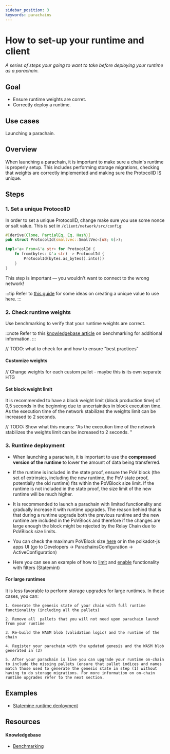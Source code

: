 ```yaml
---
sidebar_position: 3
keywords: parachains
---
```


# How to set-up your runtime and client
_A series of steps your going to want to take before deploying your runtime as a parachain._

## Goal
- Ensure runtime weights are corret.
- Correctly deploy a runtime.

## Use cases
Launching a parachain.

## Overview
When launching a parachain, it is important to make sure a chain's runtime is properly setup. This includes performing 
storage migrations, checking that weights are correctly implemented and making sure the ProtocolID IS unique.
## Steps

### 1. Set a unique ProtocolID

In order to set a unique ProtocolID, change make sure you use some nonce or salt value. This is set in 
`/client/network/src/config`:

```rust
#[derive(Clone, PartialEq, Eq, Hash)]
pub struct ProtocolId(smallvec::SmallVec<[u8; 6]>);

impl<'a> From<&'a str> for ProtocolId {
	fn from(bytes: &'a str) -> ProtocolId {
		ProtocolId(bytes.as_bytes().into())
	}
}
```
This step is important &mdash; you wouldn't want to connect to the wrong network!

:::tip
Refer to [this guide](/docs/pallet-design/randomness) for some ideas on creating a unique value to use here.
:::

### 2. Check runtime weights

Use benchmarking to verify that your runtime weights are correct. 

:::note
Refer to this [knowledgebase article][benchmarking-kb] on
benchmarking for additional information.
:::

// TODO: what to check for and how to ensure "best practices"

#### Customize weights
// Change weights for each custom pallet - maybe this is its own separate HTG

#### Set block weight limit 

It is recommended to have a block weight limit (block production time) of 0,5 seconds in the beginning due to uncertainties in block execution time. As the execution time of the network stabilizes the weights limit can be increased to 2 seconds. 

// TODO: Show what this means: "As the execution time of the network stabilizes the weights limit can be increased to 2 seconds. "

### 3. Runtime deployment
 - When launching a parachain, it is important to use the __compressed version of the runtime__ to lower the amount of data being transferred.

 - If the runtime is included in the state proof, ensure the PoV block (the set of extrinsics, including the new runtime, the PoV state proof, potentially the old runtime) fits within the PoVBlock size limit. If the runtime is not included in the state proof, the size limit of the new runtime will be much higher.

 - It is recommended to launch a parachain with limited functionality and gradually increase it with runtime upgrades. The reason behind that is that during a runtime upgrade both the previous runtime and the new runtime are included in the PoVBlock and therefore if the changes are large enough the block might be rejected by the Relay Chain due to PoVBlock size limits.

- You can check the maximum PoVBlock size [here](https://github.com/paritytech/polkadot/blob/a620156c0cdb46991b8eae89b99d1941aa8d9e18/primitives/src/v1/mod.rs#L206) or in the polkadot-js apps UI (go to Developers -> ParachainsConfiguration ->  ActiveConfiguration)

- Here you can see an example of how to [limit](https://github.com/paritytech/cumulus/blob/59cdbb6a56b1c49009413d66ba2232494563b57c/polkadot-parachains/statemine/src/lib.rs#L148) and [enable](https://github.com/paritytech/cumulus/pull/476/files#diff-09b95657e9aa1b646722afa7944a00ddc2541e8753254a86180b338d3376f93eL151) functionality with filters (Statemint)


#### For large runtimes 

It is less favorable to perform storage upgrades for large runtimes. In these cases, you can:

    1. Generate the genesis state of your chain with full runtime functionality (including all the pallets)

    2. Remove all  pallets that you will not need upon parachain launch from your runtime

    3. Re-build the WASM blob (validation logic) and the runtime of the chain

    4. Register your parachain with the updated genesis and the WASM blob generated in (3)

    5. After your parachain is live you can upgrade your runtime on-chain to include the missing pallets (ensure that pallet indices and names match those used to generate the genesis state in step (1) without having to do storage migrations. For more information on on-chain runtime upgrades refer to the next section.



## Examples
- [Statemine runtime deployment](https://github.com/paritytech/cumulus/pull/476)
## Resources
#### Knowledgebase 
- [Benchmarking][benchmarking-kb]

[benchmarking-kb]: https://substrate.dev/docs/en/knowledgebase/runtime/benchmarking